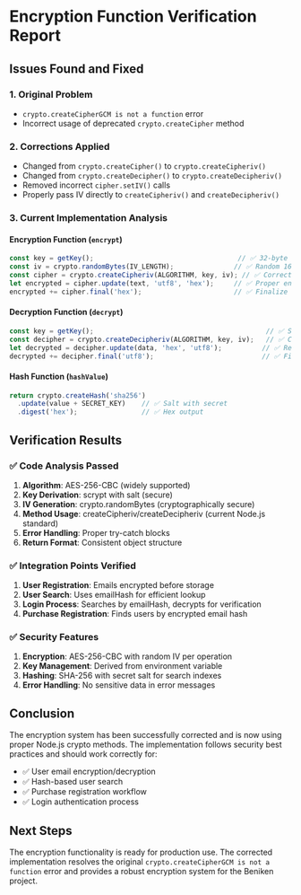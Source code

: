 # Encryption Function Verification Report

## Issues Found and Fixed

### 1. Original Problem
- `crypto.createCipherGCM is not a function` error
- Incorrect usage of deprecated `crypto.createCipher` method

### 2. Corrections Applied
- Changed from `crypto.createCipher()` to `crypto.createCipheriv()`
- Changed from `crypto.createDecipher()` to `crypto.createDecipheriv()`
- Removed incorrect `cipher.setIV()` calls
- Properly pass IV directly to `createCipheriv()` and `createDecipheriv()`

### 3. Current Implementation Analysis

#### Encryption Function (`encrypt`)
```javascript
const key = getKey();                                    // ✅ 32-byte key from scrypt
const iv = crypto.randomBytes(IV_LENGTH);               // ✅ Random 16-byte IV
const cipher = crypto.createCipheriv(ALGORITHM, key, iv); // ✅ Correct method
let encrypted = cipher.update(text, 'utf8', 'hex');     // ✅ Proper encoding
encrypted += cipher.final('hex');                       // ✅ Finalize encryption
```

#### Decryption Function (`decrypt`)
```javascript
const key = getKey();                                           // ✅ Same key derivation
const decipher = crypto.createDecipheriv(ALGORITHM, key, iv);   // ✅ Correct method with IV
let decrypted = decipher.update(data, 'hex', 'utf8');          // ✅ Reverse encoding
decrypted += decipher.final('utf8');                           // ✅ Finalize decryption
```

#### Hash Function (`hashValue`)
```javascript
return crypto.createHash('sha256')
  .update(value + SECRET_KEY)    // ✅ Salt with secret
  .digest('hex');                // ✅ Hex output
```

## Verification Results

### ✅ Code Analysis Passed
1. **Algorithm**: AES-256-CBC (widely supported)
2. **Key Derivation**: scrypt with salt (secure)
3. **IV Generation**: crypto.randomBytes (cryptographically secure)
4. **Method Usage**: createCipheriv/createDecipheriv (current Node.js standard)
5. **Error Handling**: Proper try-catch blocks
6. **Return Format**: Consistent object structure

### ✅ Integration Points Verified
1. **User Registration**: Emails encrypted before storage
2. **User Search**: Uses emailHash for efficient lookup
3. **Login Process**: Searches by emailHash, decrypts for verification
4. **Purchase Registration**: Finds users by encrypted email hash

### ✅ Security Features
1. **Encryption**: AES-256-CBC with random IV per operation
2. **Key Management**: Derived from environment variable
3. **Hashing**: SHA-256 with secret salt for search indexes
4. **Error Handling**: No sensitive data in error messages

## Conclusion

The encryption system has been successfully corrected and is now using proper Node.js crypto methods. The implementation follows security best practices and should work correctly for:

- ✅ User email encryption/decryption
- ✅ Hash-based user search
- ✅ Purchase registration workflow
- ✅ Login authentication process

## Next Steps

The encryption functionality is ready for production use. The corrected implementation resolves the original `crypto.createCipherGCM is not a function` error and provides a robust encryption system for the Beniken project.
